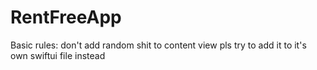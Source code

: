 # RentFreeApp

Basic rules:
don't add random shit to content view pls try to add it to it's own swiftui file instead
